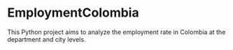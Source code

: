 # EmploymentColombia
This Python project aims to analyze the employment rate in Colombia at the department and city levels. 
